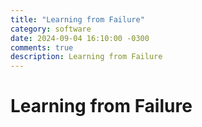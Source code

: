 ```yaml
---
title: "Learning from Failure"
category: software
date: 2024-09-04 16:10:00 -0300
comments: true
description: Learning from Failure
---
```


# Learning from Failure
